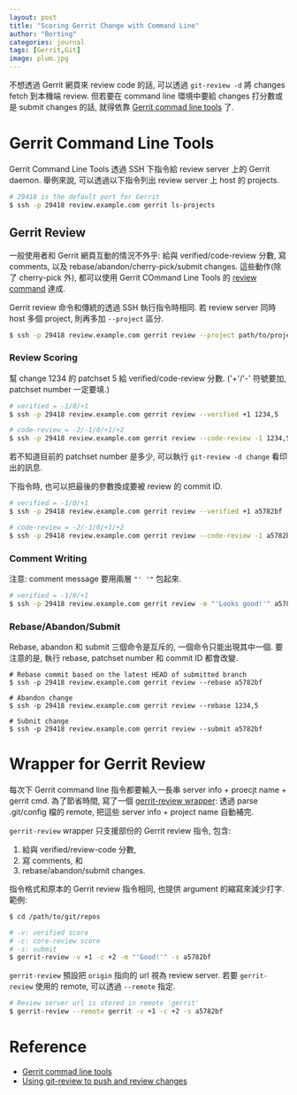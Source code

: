 ```yaml
---
layout: post
title: "Scoring Gerrit Change with Command Line"
author: "Borting"
categories: journal
tags: [Gerrit,Git]
image: plum.jpg
---
```


不想透過 Gerrit 網頁來 review code 的話, 可以透過 `git-review -d` 將 changes fetch 到本機端 review.
但若要在 command line 環境中要給 changes 打分數或是 submit changes 的話, 就得依靠 [Gerrit commad line tools](https://gerrit-review.googlesource.com/Documentation/cmd-index.html#user_commands) 了.

# Gerrit Command Line Tools

Gerrit Command Line Tools 透過 SSH 下指令給 review server 上的 Gerrit daemon.
舉例來說, 可以透過以下指令列出 review server 上 host 的 projects.
```bash
# 29418 is the default port for Gerrit
$ ssh -p 29418 review.example.com gerrit ls-projects
```

## Gerrit Review

一般使用者和 Gerrit 網頁互動的情況不外乎: 給與 verified/code-review 分數, 寫 comments, 以及 rebase/abandon/cherry-pick/submit changes.
這些動作(除了 cherry-pick 外), 都可以使用 Gerrit COmmand Line Tools 的 [review command](https://gerrit-review.googlesource.com/Documentation/cmd-review.html) 達成.

Gerrit review 命令和傳統的透過 SSH 執行指令時相同.
若 review server 同時 host 多個 project, 則再多加 `--project` 區分.
```bash
$ ssh -p 29418 review.example.com gerrit review --project path/to/project --verified +1 1234,5
```

### Review Scoring

幫 change 1234 的 patchset 5 給 verified/code-review 分數.
('+'/'-' 符號要加, patchset number 一定要填.)
```bash
# verified = -1/0/+1
$ ssh -p 29418 review.example.com gerrit review --verified +1 1234,5

# code-review = -2/-1/0/+1/+2
$ ssh -p 29418 review.example.com gerrit review --code-review -1 1234,5
```

若不知道目前的 patchset number 是多少, 可以執行 `git-review -d change` 看印出的訊息.

下指令時, 也可以把最後的參數換成要被 review 的 commit ID.
```bash
# verified = -1/0/+1
$ ssh -p 29418 review.example.com gerrit review --verified +1 a5782bf

# code-review = -2/-1/0/+1/+2
$ ssh -p 29418 review.example.com gerrit review --code-review -1 a5782bf
```

### Comment Writing

注意: comment message 要用兩層 `"' '"` 包起來.
```bash
# verified = -1/0/+1
$ ssh -p 29418 review.example.com gerrit review -m "'Looks good!'" a5782bf
```

### Rebase/Abandon/Submit

Rebase, abandon 和 submit 三個命令是互斥的, 一個命令只能出現其中一個.
要注意的是, 執行 rebase, patchset number 和 commit ID 都會改變.

```bash：
# Rebase commit based on the latest HEAD of submitted branch
$ ssh -p 29418 review.example.com gerrit review --rebase a5782bf

# Abandon change
$ ssh -p 29418 review.example.com gerrit review --rebase 1234,5

# Subnit change
$ ssh -p 29418 review.example.com gerrit review --submit a5782bf
```

# Wrapper for Gerrit Review

每次下 Gerrit command line 指令都要輸入一長串 server info + proecjt name + gerrit cmd.
為了節省時間, 寫了一個 [gerrit-review wrapper](https://github.com/borting/gerrit-review): 透過 parse .git/config 檔的 remote, 把這些 server info + project name 自動補完.

`gerrit-review` wrapper 只支援部份的 Gerrit review 指令, 包含:
1. 給與 verified/review-code 分數,
2. 寫 comments, 和
3. rebase/abandon/submit changes.

指令格式和原本的 Gerrit review 指令相同, 也提供 argument 的縮寫來減少打字.
範例:
```bash
$ cd /path/to/git/repos

# -v: verified score
# -c: core-review score
# -s: submit
$ gerrit-review -v +1 -c +2 -m "'Good!'" -s a5782bf
```

`gerrit-review` 預設把 `origin` 指向的 url 視為 review server.
若要 `gerrit-review` 使用的 remote, 可以透過 `--remote` 指定.
```bash
# Review server url is stored in remote 'gerrit'
$ gerrit-review --remote gerrit -v +1 -c +2 -s a5782bf
```

# Reference

* [Gerrit commad line tools](https://gerrit-review.googlesource.com/Documentation/cmd-index.html#user_commands)
* [Using git-review to push and review changes](https://osm.etsi.org/wikipub/index.php/Using_git-review_to_push_and_review_changes#Scoring_code_review)

